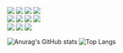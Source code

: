 
<a></a>
<img src="https://img.shields.io/badge/Spring-6DB33F?style=flat-square&logo=Spring&logoColor=white"/>
<img src="https://img.shields.io/badge/Spring Boot-6DB33F?style=flat-square&logo=SpringBoot&logoColor=white"/>
<img src="https://img.shields.io/badge/Hibernate-59666C?style=flat-square&logo=Hibernate&logoColor=white"/>
<img src="https://img.shields.io/badge/Java-007396?style=flat-square&logo=Java&logoColor=white"/>\
<img src="https://img.shields.io/badge/HTML5-E34F26?style=flat-square&logo=HTML5&logoColor=white"/>
<img src="https://img.shields.io/badge/CSS3-1572B6?style=flat-square&logo=CSS3&logoColor=white"/>
<img src="https://img.shields.io/badge/JavaScript-F7DF1E?style=flat-square&logo=JavaScript&logoColor=white"/>
<img src="https://img.shields.io/badge/jQuery-0769AD?style=flat-square&logo=jQuery&logoColor=white"/>\
<img src="https://img.shields.io/badge/Oracle-F80000?style=flat-square&logo=Oracle&logoColor=white"/>
<img src="https://img.shields.io/badge/MySQL-4479A1?style=flat-square&logo=MySQL&logoColor=white"/>
<img src="https://img.shields.io/badge/Apache Tomcat-F8DC75?style=flat-square&logo=ApacheTomcat&logoColor=white"/>

![Anurag's GitHub stats](https://github-readme-stats.vercel.app/api?username=devMuscle&show_icons=true&theme=chartreuse-dark)
![Top Langs](https://github-readme-stats.vercel.app/api/top-langs/?username=devMuscle&layout=compact&theme=chartreuse-dark)
